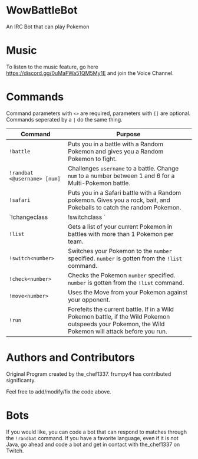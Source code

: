 # WowBattleBot
An IRC Bot that can play Pokemon

# Music
To listen to the music feature, go here https://discord.gg/0uMaFWa51QM5My1E and join the Voice Channel.

# Commands
Command parameters with `<>` are required, parameters with `[]` are optional. Commands seperated by a `|` do the same thing.

| Command  | Purpose |
| ------------- | ------------- |
| `!battle`  | Puts you in a battle with a Random Pokemon and gives you a Random Pokemon to fight.  |
| `!randbat <@username> [num]`  | Challenges `username` to a battle. Change `num` to a number between 1 and 6 for a Multi-Pokemon battle.  |
| `!safari` | Puts you in a Safari battle with a Random pokemon. Gives you a rock, bait, and Pokeballs to catch the random Pokemon. |
| `!changeclass <class> | !switchclass <class>`| Changes your Trainer Class. Cannot be "Gym Leader", "Champion", "Elite Four" or any other protected class.
| `!list` | Gets a list of your current Pokemon in battles with more than 1 Pokemon per team. |
| `!switch<number>` | Switches your Pokemon to the `number` specified. `number` is gotten from the `!list` command. |
| `!check<number>` | Checks the Pokemon `number` specified. `number` is gotten from the `!list` command. |
| `!move<number>` | Uses the Move from your Pokemon against your opponent. |
| `!run` | Forefeits the current battle. If in a Wild Pokemon battle, if the Wild Pokemon outspeeds your Pokemon, the Wild Pokemon will attack before you run.|

# Authors and Contributors

Original Program created by the_chef1337. frumpy4 has contributed significanty.

Feel free to add/modify/fix the code above.

# Bots

If you would like, you can code a bot that can respond to matches through the `!randbat` command. If you have a favorite language, even if it is not Java, go ahead and code a bot and get in contact with the_chef1337 on Twitch.
